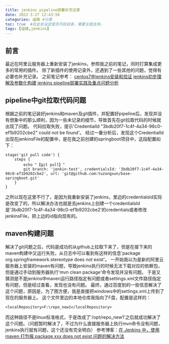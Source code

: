 ```yaml
---
title: jenkins pipeline部署补充记录
date: 2022-3-27 12:43:58
categories: 运维 #分类
toc: true  #在此处设定是否开启目录，需要主题支持。
tags: [运维,jenkins]
---
```

## 前言
最近在阿里云服务器上重新安装了jenkins，参照我之前的笔记，同时打算集成更多的常用的插件。
除了新插件的使用记录外，还遇到了一些其他的问题，觉得有必要也补充记录。
之前笔记参考：
[centos7中jenkins安装和验证](https://blog.csdn.net/tuzongxun/article/details/120048956?spm=1001.2014.3001.5501)
[jenkins初步理解及参数化构建](https://blog.csdn.net/tuzongxun/article/details/120097550?spm=1001.2014.3001.5501)
[jenkins pipeline部署实践及重点问题分析](https://blog.csdn.net/tuzongxun/article/details/120107854?spm=1001.2014.3001.5501)

<!--more-->
## pipeline中git拉取代码问题
根据之前的笔记装好jenkins和maven及git插件，并配置好pipeline后，发现并没有想象中的那么顺利，因为一些未记录的细节，导致首先在git拉取代码的时候就出现了问题。
代码拉取失败，提示'CredentialId "3bdb20f7-1c4f-4a34-98c0-ef1b9202cbe2" could not be found'。
经过一番分析后，发现这个CredentialId出现在jenkinsFile的配置中，是在我之前创建的springboot项目中，这段配置如下：
```
stage('git pull code') {
	steps {
		echo "【git pull】"
		git branch: 'jenkin-test', credentialsId: '3bdb20f7-1c4f-4a34-98c0-ef1b9202cbe2', url: 'git@github.com:tuzongxun/base-springboot.git'
	}
}
```
之所以现在这里不行了，是因为我重新安装了jenkins，里边的credentialsId实际是改变了的，所以解决办法也就是去jenkins上创建一个credentialsId是'3bdb20f7-1c4f-4a34-98c0-ef1b9202cbe2'的credentials或者修改jenkinsFile，把上边的id指向现有的。

## maven构建问题
解决了git问题之后，代码是成功的从github上拉取下来了，但是在接下来的maven构建中又运行失败，从日志中可以看到有这样的信息'package org.springframework.stereotype does not exist'。
一开始我以为是新的阿里云服务器上安装的maven有问题，导致jenkins执行的时候无法下载对应的依赖包，但是通过手动到服务器执行'mvn clean package'命令发现并没有问题。
于是又猜测是不是jenkins中maven运行路径指定有问题或者settings.xml文件路径指定有问题，但是经过查看，发现也没有问题。
最终，通过百度到的一些信息解决了这个问题，原因是，为了图方便，我是直接把windows中的settings.xml上传到了现在的服务器上。
这个文件里边的本地仓库我指向了F盘，配置是这样的：
```
<localRepository>F:\repo_new1</localRepository>
```
而这种路径不是linux标准格式，于是改成了'/opt/repo_new1'之后就成功解决了这个问题。（问题暂时解决了，不过为什么直接服务器上执行mvn命令没有问题，jenkins执行就有问题，这个还没有完全明白）
参考博客：[在 Jenkins 中，使用 maven 打包报 package xxx does not exist 问题的解决方法](https://blog.csdn.net/deniro_li/article/details/73550881)

